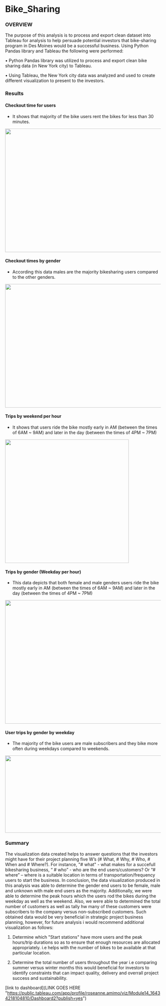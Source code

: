 # Bike_Sharing

### OVERVIEW

The purpose of this analysis is to process and export clean dataset into Tableau for analysis to help persuade potential investors that bike-sharing program in Des Moines would be a successful business. Using Python Pandas library and Tableau the following were performed:

•	Python Pandas library was utilized to process and export clean bike sharing data (in New York city) to Tableau.

•	Using Tableau, the New York city data was analyzed and used to create different visualization to present to the investors.


### Results

#### Checkout time for users 
- It shows that majority of the bike users rent the bikes for less than 30 minutes.

<img src="https://user-images.githubusercontent.com/89875689/151663430-2ba9c30b-0fdc-4440-a90e-b967778a023c.png" width="650" height="400" />

#### Checkout times by gender
- According this data males are the majority bikesharing users compared to the other genders.

<img src="https://user-images.githubusercontent.com/89875689/151664357-73990943-5ca5-41fd-8de5-c0ae3f9a9bbf.png" width="650" height="400" />

#### Trips by weekend per hour
- It shows that users ride the bike mostly early in AM (between the times of 6AM ~ 9AM) and later in the day (between the times of 4PM ~ 7PM)

<img src="https://user-images.githubusercontent.com/89875689/151664530-9754f5e9-aa9a-431e-8900-4567e10bbccf.png" width="400" height="400" />

#### Trips by gender (Weekday per hour)
- This data depicts that both female and male genders users ride the bike mostly early in AM (between the times of 6AM ~ 9AM) and later in the day (between the times of 4PM ~ 7PM)

<img src="https://user-images.githubusercontent.com/89875689/151664573-1d7ab657-ac26-434d-9e54-56d0b2f463ac.png" width="650" height="400" />

#### User trips by gender by weekday
- The majority of the bike users are male subscribers and they bike more often during weekdays compared to weekends.

<img src="https://user-images.githubusercontent.com/89875689/151664619-660e3a4e-ce7b-410e-933a-0aa538c0aa10.png" width="1080" height="250" />

### Summary 

The visualization data created helps to answer questions that the investors might have for their project planning five W’s (# What, # Why, # Who, # When and # Where?). For instance, "# what" - what makes for a succefull bikesharing business, “ # who” - who are the end users/customers? Or “# where” – where is a suitable location in terms of transportation/frequency users to start the business. In conclusion, the data visualization produced in this analysis was able to determine the gender end users to be female, male and unknown with male end users as the majority. Additionally, we were able to determine the peak hours which the users rod the bikes during the weekday as well as the weekend. Also, we were able to determined the total number of customers as well as tally hw many of these customers were subscribers to the company versus non-subscribed customers. Such obtained data would be very beneficial in strategic project business planning, however, for future analysis i would recommend additional visualization as follows:

1. Determine which "Start stations" have more users and the peak hours/trip durations so as to ensure that enough resources are allocated appropriately. i.e helps with the number of bikes to be available at that particular location. 


2. Determine the total number of users throughout the year i.e comparing summer versus winter months this would beneficial for investors to identify constraints that can impact quality, delivery and overrall project success and sustainability.


[link to dashboard](LINK GOES HERE "https://public.tableau.com/app/profile/roseanne.amimo/viz/Module14_16434218104810/Dashboard2?publish=yes")



